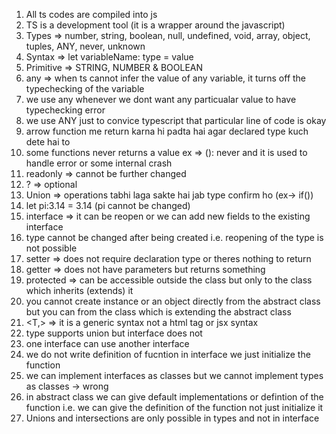 1. All ts codes are compiled into js
2. TS is a development tool (it is a wrapper around the javascript)
3. Types => number, string, boolean, null, undefined, void, array, object, tuples, ANY, never, unknown
4. Syntax => let variableName: type = value
5. Primitive => STRING, NUMBER & BOOLEAN
6. any => when ts cannot infer the value of any variable, it turns off the typechecking of the variable
7. we use any whenever we dont want any particualar value to have typechecking error
8. we use ANY just to convice typescript that particular line of code is okay
9. arrow function me return karna hi padta hai agar declared type kuch dete hai to
10. some functions never returns a value ex => (): never and it is used to handle error or some internal crash
11. readonly => cannot be further changed
12. ? => optional
13. Union => operations tabhi laga sakte hai jab type confirm ho (ex-> if())
14. let pi:3.14 = 3.14 (pi cannot be changed)
15. interface => it can be reopen or we can add new fields to the existing interface
16. type cannot be changed after being created i.e. reopening of the type is not possible
17. setter => does not require declaration type or theres nothing to return
18. getter => does not have parameters but returns something
19. protected => can be accessible outside the class but only to the class which inherits (extends) it
20. you cannot create instance or an object directly from the abstract class but you can from the class which is extending the abstract class
21. <T,> => it is a generic syntax not a html tag or jsx syntax
22. type supports union but interface does not
23. one interface can use another interface
24. we do not write definition of fucntion in interface we just initialize the function
25. we can implement interfaces as classes but we cannot implement types as classes -> wrong
26. in abstract class we can give default implementations or defintion of the function i.e. we can give the definition of the function not just initialize it
27. Unions and intersections are only possible in types and not in interface
